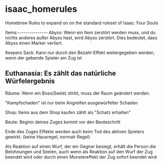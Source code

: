 # isaac_homerules
Homebrew Rules to expand on on the standard ruleset of Isaac: Four Souls

Items:---------------
Abyss:
Wenn ein Item zerstört werden muss, und du nichts anderes außer Abyss hast, wird Abyss zerstört. Dies bedeutet, dass Abyss einen Marker verliert.

Keepers Sack:
Kann nur durch den Bezahl-Effekt weitergegeben werden, wenn der gebende Spieler am Zug ist

Euthanasia:
Es zählt das natürliche Würfelergebnis
--------------
Räume:
Wenn ein Boss(Seele) stirbt, muss der Raum geändert werden.

"Kampfschaden" ist nur beim Angreifen ausgewürfelter Schaden

Shop:
Items aus dem Shop kaufen zählt als "Schatz erhalten"

Beute:
Beginn deines Zuges kommt vor den Beuteschritt

Ende des Zuges Effekte werden auch beim Tod des aktiven Spielers gewirkt. (keine Hausregel, normalr Regel)

Als Reaktion auf einen Wurf, der ein Gegner besiegt, erhält die Person die Belohnungen und Seelen, auch wenn als Reaktion auf den Wurf der Zug beendet wird oder durch einen Monstereffekt der Zug sofort beendet wird

